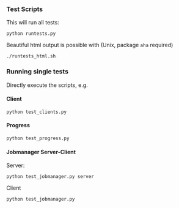 ### Test Scripts


This will run all tests:

    python runtests.py

Beautiful html output is possible with (Unix, package `aha` required)

    ./runtests_html.sh


### Running single tests

Directly execute the scripts, e.g.


#### Client


    python test_clients.py


#### Progress


    python test_progress.py



#### Jobmanager Server-Client


Server:

    python test_jobmanager.py server
    

Client

    python test_jobmanager.py
